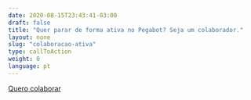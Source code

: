 ```yaml
---
date: 2020-08-15T23:43:41-03:00
draft: false
title: "Quer parar de forma ativa no Pegabot? Seja um colaborador."
layout: none
slug: "colaboracao-ativa"
type: callToAction
weight: 0
language: pt
---
```

[Quero colaborar](colaborar)
